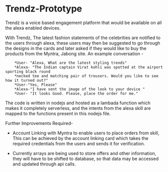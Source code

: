 # Trendz-Prototype
Trendz is a voice based engagement platform that would be available on all the alexa enabled devices.

With Trendz, The latest fashion statements of the celebrities are notified to the users through alexa, these users may then be suggested  to go through the designs in the cards and later asked if they would like to buy the products from the Myntra, Jabong site.
An example conversation -

        *User- "Alexa, What are the latest styling trends"
        *Alexa- "The Indian captain Virat kohli was spotted at the airport sporting black round
        *necked tee and matching pair of trousers. Would you like to see how it turned out?"
        *User-"Yes, Please"
        *Alexa-"I have sent the image of the look to your device "
        *User- "It looks Good. Please, place the order for me."

The code is written in nodejs and hosted as a lambada function which makes it completely serverless, and the intents from the alexa skill are mapped to the functions present in this nodejs file. 

Further Improvements Required-

* Account Linking with Myntra to enable users to place orders from skill, This can be achieved by the account linking card which takes the   required credentials from the users and sends it for verification.

* Currently arrays are being used to store offers and other information, they will have to be shifted to database, so that data may be       accessed and updated through api calls.  

